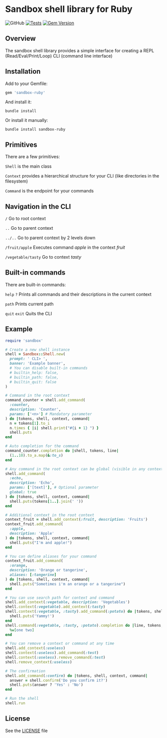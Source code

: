 # Sandbox shell library for Ruby

![GitHub](https://img.shields.io/github/license/animotto/sandbox-ruby)
[![Tests](https://github.com/animotto/sandbox-ruby/actions/workflows/tests.yml/badge.svg)](https://github.com/animotto/sandbox-ruby/actions/workflows/tests.yml)
[![Gem Version](https://badge.fury.io/rb/sandbox-ruby.svg)](https://badge.fury.io/rb/sandbox-ruby)

## Overview

The sandbox shell library provides a simple interface for creating a REPL (Read/Eval/Print/Loop) CLI (command line interface)

## Installation

Add to your Gemfile:

```ruby
gem 'sandbox-ruby'
```

And install it:

```console
bundle install
```

Or install it manually:

```console
bundle install sandbox-ruby
```

## Primitives

There are a few primitives:

`Shell` is the main class

`Context` provides a hierarchical structure for your CLI (like directories in the filesystem)

`Command` is the endpoint for your commands

## Navigation in the CLI

`/` Go to root context

`..` Go to parent context

`../..` Go to parent context by 2 levels down

`/fruit/apple` Executes command *apple* in the context *fruit*

`/vegetable/tasty` Go to context *tasty*

## Built-in commands

There are built-in commands:

`help` `?` Prints all commands and their descriptions in the current context

`path` Prints current path

`quit` `exit` Quits the CLI

## Example

```ruby
require 'sandbox'

# Create a new shell instance
shell = Sandbox::Shell.new(
  prompt: ' CLI> ',
  banner: 'Example banner',
  # You can disable built-in commands
  # builtin_help: false,
  # builtin_path: false,
  # builtin_quit: false
)

# Command in the root context
command_counter = shell.add_command(
  :counter,
  description: 'Counter',
  params: ['<n>'] # Mandatory parameter
) do |tokens, shell, context, command|
  n = tokens[1].to_i
  n.times { |i| shell.print("#{i + 1} ") }
  shell.puts
end

# Auto completion for the command
command_counter.completion do |shell, tokens, line|
  (1..10).to_a.map(&:to_s)
end

# Any command in the root context can be global (visible in any context)
shell.add_command(
  :echo,
  description: 'Echo',
  params: ['[text]'], # Optional parameter
  global: true
) do |tokens, shell, context, command|
  shell.puts(tokens[1..].join(' '))
end

# Additional context in the root context
context_fruit = shell.add_context(:fruit, description: 'Fruits')
context_fruit.add_command(
  :apple,
  description: 'Apple'
) do |tokens, shell, context, command|
  shell.puts("I'm and apple!")
end

# You can define aliases for your command
context_fruit.add_command(
  :orange,
  description: 'Orange or tangerine',
  aliases: [:tangerine]
) do |tokens, shell, context, command|
  shell.puts("Sometimes i'm an orange or a tangerine")
end

# You can use search path for context and command
shell.add_context(:vegetable, description: 'Vegetables')
shell.context(:vegetable).add_context(:tasty)
shell.context(:vegetable, :tasty).add_command(:potato) do |tokens, shell, context, command|
  shell.puts('Yammy!')
end
shell.command(:vegetable, :tasty, :potato).completion do |line, tokens, shell, context, command|
  %w[one two]
end

# You can remove a context or command at any time
shell.add_context(:useless)
shell.context(:useless).add_command(:test)
shell.context(:useless).remove_command(:test)
shell.remove_context(:useless)

# The confirmation
shell.add_command(:confirm) do |tokens, shell, context, command|
  answer = shell.confirm('Do you confirm it?')
  shell.puts(answer ? 'Yes' : 'No')
end

# Run the shell
shell.run
```
## License

See the [LICENSE](LICENSE) file
